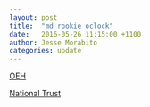 ```yaml
---
layout: post
title:  "md rookie oclock"
date:   2016-05-26 11:15:00 +1100
author: Jesse Morabito
categories: update 
---
```


[OEH](http://www.environment.nsw.gov.au/heritageapp/ViewHeritageItemDetails.aspx?ID=5051403) 

[National Trust](https://www.nationaltrust.org.au/places/experiment-farm-cottage/ )


